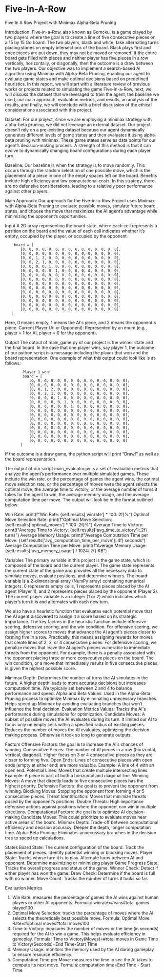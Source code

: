# Five-In-A-Row
Five In A Row Project with Minimax Alpha-Beta Pruning

Introduction:
Five-in-a-Row, also known as Gomoku, is a game played by two players where the goal is to create a line of five consecutive pieces on a 15 by 15 Go board. The two players, black and white, take alternating turns placing stones on empty intersections of the board. Black plays first and once pieces are put down, they may not be moved or removed. If the entire board gets filled with pieces and neither player has five pieces in a row vertically, horizontally, or diagonally, then the outcome is a draw between the two players. Our objective was to implement a search-based AI algorithm using Minimax with Alpha-Beta Pruning, enabling our agent to evaluate game states and make optimal decisions based on predefined heuristics. In this report, we will start with a literature review of previous works or projects related to simulating the game Five-in-a-Row, next, we will discuss the dataset that we leveraged to train the agent, the baseline we used, our main approach, evaluation metrics, and results, an analysis of the results, and finally, we will conclude with a brief discussion of the ethical considerations associated with this project.

Dataset:
For our project, since we are employing a minimax strategy with alpha-beta pruning, we did not leverage an external dataset. Our project doesn’t rely on a pre-existing dataset because our agent dynamically generates different levels of game states and then evaluates it using alpha-beta pruning with minimax. These game states serve as data points for our agent’s decision-making process. A strength of this method is that it can evolve to dynamically changing board configurations during each player turn. 

Baseline:
Our baseline is when the strategy is to move randomly. This occurs through the random selection of one possible move, which is the placement of a piece in one of the empty spaces left on the board. Benefits include high efficiency and low computational costs. In this strategy, there are no defensive considerations, leading to a relatively poor performance against other players. 

Main Approach:
Our approach for the Five-in-a-Row Project uses Minimax with Alpha-Beta Pruning to evaluate possible moves, simulate future board states, and choose the move that maximizes the AI agent’s advantage while minimizing the opponent’s opportunities.

Input
A 2D array representing the board state, where each cell represents a position on the board and the value of each cell indicates whether it’s empty, occupied by the player, or occupied by the opponent.

        board = [
           [0, 0, 0, 0, 0, 0, 0, 0, 0, 0, 0, 0, 0, 0, 0],
           [0, 0, 0, 0, 0, 0, 0, 0, 0, 0, 0, 0, 0, 0, 0],
           [0, 0, 1, 2, 0, 0, 0, 0, 0, 0, 0, 0, 0, 0, 0],
           [0, 0, 2, 1, 0, 0, 0, 0, 0, 0, 0, 0, 0, 0, 0],
           [0, 0, 0, 0, 1, 0, 0, 0, 0, 0, 0, 0, 0, 0, 0],
           [0, 0, 0, 0, 0, 1, 0, 0, 0, 0, 0, 0, 0, 0, 0],
           [0, 0, 0, 0, 0, 0, 0, 0, 0, 0, 0, 0, 0, 0, 0],
           [0, 0, 0, 0, 0, 0, 0, 0, 0, 0, 0, 0, 0, 0, 0],
           [0, 0, 0, 0, 0, 0, 0, 0, 0, 0, 0, 0, 0, 0, 0],
           [0, 0, 0, 0, 0, 0, 0, 0, 0, 0, 0, 0, 0, 0, 0],
           [0, 0, 0, 0, 0, 0, 0, 0, 0, 0, 0, 0, 0, 0, 0],
           [0, 0, 0, 0, 0, 0, 0, 0, 0, 0, 0, 0, 0, 0, 0],
           [0, 0, 0, 0, 0, 0, 0, 0, 0, 0, 0, 0, 0, 0, 0],
           [0, 0, 0, 0, 0, 0, 0, 0, 0, 0, 0, 0, 0, 0, 0],
           [0, 0, 0, 0, 0, 0, 0, 0, 0, 0, 0, 0, 0, 0, 0]
       ]

Here, 0 means empty, 1 means the AI's piece, and 2 means the opponent's piece. Current Player (AI or Opponent): Represented by an enum (e.g., player = 1 for AI, player = 0 for the opponent).

Output
The output of main_game.py of our project is the winner state and the final board. In the case that one player wins, say player 1, the outcome of our python script is a message including the player that won and the board representation. One example of what this output could look like is as follows:  
          
            Player 1 won!
            board = [
               [0, 0, 0, 0, 0, 0, 0, 0, 0, 0, 0, 0, 0, 0, 0],
               [0, 0, 0, 0, 0, 0, 0, 0, 0, 0, 0, 0, 0, 0, 0],
               [0, 0, 1, 2, 0, 0, 0, 0, 0, 0, 0, 0, 0, 0, 0],
               [0, 0, 2, 1, 0, 0, 0, 0, 0, 0, 0, 0, 0, 0, 0],
               [0, 0, 0, 0, 1, 0, 0, 0, 0, 0, 0, 0, 0, 0, 0],
               [0, 0, 0, 0, 0, 1, 0, 0, 0, 0, 0, 0, 0, 0, 0],
               [0, 0, 0, 0, 0, 0, 1, 0, 0, 0, 0, 0, 0, 0, 0],
               [0, 0, 0, 0, 0, 0, 0, 0, 0, 0, 0, 0, 0, 0, 0],
               [0, 0, 0, 0, 0, 0, 0, 0, 0, 0, 0, 0, 0, 0, 0],
               [0, 0, 0, 0, 0, 0, 0, 0, 0, 0, 0, 0, 0, 0, 0],
               [0, 0, 0, 0, 0, 0, 0, 0, 0, 0, 0, 0, 0, 0, 0],
               [0, 0, 0, 0, 0, 0, 0, 0, 0, 0, 0, 0, 0, 0, 0],
               [0, 0, 0, 0, 0, 0, 0, 0, 0, 0, 0, 0, 0, 0, 0],
               [0, 0, 0, 0, 0, 0, 0, 0, 0, 0, 0, 0, 0, 0, 0],
               [0, 0, 0, 0, 0, 0, 0, 0, 0, 0, 0, 0, 0, 0, 0]
           ]
If the outcome is a draw game, the python script will print “Draw!” as well as the board representation. 

The output of our script main_evaluator.py is a set of evaluation metrics that analyze the agent’s performance over multiple simulated games. These include the win rate, or the percentage of games the agent wins, the optimal move selection rate, or the percentage of moves were the agent selects the optimal move, the average time to victory, or the average number of turns it takes for the agent to win, the average memory usage, and the average computation time per move. The output will look be in the format outlined below: 

Win Rate: print(f"Win Rate: {self.results['winrate'] * 100:.2f}%")
Optimal Move Selection Rate: print(f"Optimal Move Selection: {self.results['optimal_moves'] * 100:.2f}%")
Average Time to Victory: print(f"Average Time to Victory: {self.results['avg_time_to_victory']:.2f} turns")
Average Memory Usage: print(f"Average Computation Time per Move: {self.results['avg_computation_time_per_move']:.4f} seconds")
Average Computation Time per Move: print(f"Average Memory Usage: {self.results['avg_memory_usage'] / 1024:.2f} KB")


Variables 
The primary variable in this project is the game state, which is composed of the board and the current player. The game state represents the current state of the game and provides all the necessary data to simulate moves, evaluate positions, and determine winners. The board variable is a 2-dimensional array (NumPy array) containing numerical integers. 0 represents empty cells, 1 represents pieces placed by the AI agent (Player 1), and 2 represents pieces placed by the opponent (Player 2). The current player variable is an integer (1 or 2) which indicates which player’s turn it is and alternates with each new turn. 

We also have a heuristic function that evaluates each potential move that the AI agent discovered to assign it a score based on its strategic importance. The key factors in the heuristic function include offensive scoring, defensive scoring, and the win condition. For offensive scoring, we assign higher scores to moves that advance the AI agent’s pieces closer to forming five in a row. Practically, this means assigning rewards for moves that create lines of 2, 3, or 4 consecutive pieces. For defensive scoring, we penalize moves that leave the AI agent’s pieces vulnerable to immediate threats from the opponent. For example, there is a penalty associated with the opponent placing three or more consecutive pieces on the board. The win condition, or a move that immediately results in five consecutive pieces, is given the highest possible score.

Minimax Depth: Determines the number of turns the AI simulates in the future.
A higher depth leads to more accurate decisions but increases computation time. We typically set between 2 and 4 to balance performance and speed.
Alpha and Beta Values: 
Used in the Alpha-Beta Pruning process to optimize Minimax by eliminating unnecessary branches. Helps speed up Minimax by avoiding evaluating branches that won’t influence the final decision.
Evaluation Metrics Values: Tracks the AI's performance during simulations for optimization.
Candidate Moves: A subset of possible moves the AI evaluates during its turn. 
It limited our AI to focus only on empty cells within a specified radius of existing pieces. 
Reduces the number of moves the AI evaluates, optimizing the decision-making process. Otherwise it took so long to generate outputs.



Factors 
Offensive Factors: the goal is to increase the AI’s chances of winning.
Consecutive Pieces: The number of AI pieces in a row (horizontal, vertical, diagonal).
Higher focus on 3 or 4 consecutive pieces as they are closer to forming five.
Open Ends: Lines of consecutive pieces with open ends (empty at either end) are more valuable.
Example: A line of 4 with an open end.
Potential Lines: Moves that create multiple intersecting lines 
Example: A piece is part of both a horizontal and diagonal line.
Winning Moves: A move that directly leads to five consecutive pieces has the highest priority.
Defensive Factors: the goal is to prevent the opponent from winning.
Blocking Moves: Stopping the opponent from forming 4 or 5 consecutive pieces.
Threat Identification: Moves that minimize threats posed by the opponent’s positions.
Double Threats: High importance defensive actions against positions where the opponent can win in multiple directions.
Computational Factors: the goal is to optimize AI decision-making
Candidate Moves:
This could prioritize to evaluate moves near active areas of the board.
Minimax Depth:
Trade-off between computational efficiency and decision accuracy. Deeper the depth, longer computation time.
Alpha-Beta Pruning:
Eliminates unnecessary branches in the decision tree to speed up calculations.


States
Board State: The current configuration of the board.
Track the placement of pieces.
Identify potential winning or blocking moves.
Player State: Tracks whose turn it is to play.
Alternate turns between AI and opponent.
Determine maximizing or minimizing player
Game Progress State: Tracks the overall progress and status of the game.
Winner Check: Detect if either player has won the game.
Draw Check: Determine if the board is full with no winner.
Move Count: Tracks the number of turns it tooks so far.



Evaluation Metrics
1. Win Rate: measures the percentage of games the AI wins against human players or other AI opponents.
Formula:
winrate=#wins#total games played100
2. Optimal Move Selection: tracks the percentage of moves where the AI selects the theoretically best possible move.
Formula:
Optimal Move Rate=#optimal moves#total moves100
3. Time to Victory: measures the number of moves or the time (in seconds) required for the AI to win a game. This helps evaluate efficiency in gameplay.
Formula:
Time to Victory(Moves)=#total moves in Game
Time to Victory(Seconds)=End Time-Start Time
4. Memory Usage: monitors the memory used by the AI during gameplay to ensure resource efficiency.
5. Computation Time per Move: measures the time in sec the AI takes to compute its next move.
Formula:
computation time=End Time - Start Time

